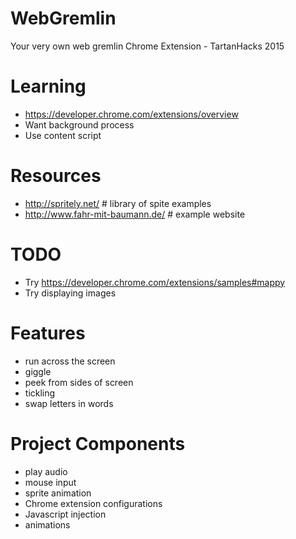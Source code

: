 # WebGremlin
Your very own web gremlin Chrome Extension - TartanHacks 2015

# Learning
- https://developer.chrome.com/extensions/overview
- Want background process
- Use content script

# Resources
- http://spritely.net/            # library of spite examples
- http://www.fahr-mit-baumann.de/ # example website

# TODO
- Try https://developer.chrome.com/extensions/samples#mappy
- Try displaying images

# Features
- run across the screen
- giggle
- peek from sides of screen
- tickling
- swap letters in words

# Project Components
- play audio
- mouse input
- sprite animation
- Chrome extension configurations
- Javascript injection
- animations
